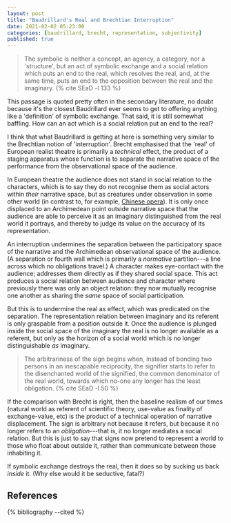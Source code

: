 ```yaml
---
layout: post
title: "Baudrillard's Real and Brechtian Interruption"
date: 2021-02-02 05:23:00
categories: [baudrillard, brecht, representation, subjectivity]
published: true
---
```


> The symbolic is neither a concept, an agency, a category, nor a 'structure', but an act of symbolic exchange and a social relation which puts an end to the real, which resolves the real, and, at the same time, puts an end to the opposition between the real and the imaginary. {% cite SEaD -l 133 %}

This passage is quoted pretty often in the secondary literature, no doubt because it's the closest Baudrillard ever seems to get to offering anything like a 'definition' of symbolic exchange. That said, it is still somewhat baffling. How can an act which is a social relation put an end to the real?

<!--more-->

I think that what Baudrillard is getting at here is something very similar to the Brechtian notion of 'interruption'. Brecht emphasised that the 'real' of European realist theatre is primarily a _technical_ effect, the product of a staging apparatus whose function is to separate the narrative space of the performance from the observational space of the audience.

In European theatre the audience does not stand in social relation to the characters, which is to say they do not recognise them as social actors within _their_ narrative space, but as creatures under observation in some other world (in contrast to, for example, [Chinese opera]({{site.baseurl}}/2020/07/07/brecht.html)). It is only once displaced to an Archimedean point outside narrative space that the audience are able to perceive it as an imaginary distinguished from the real world it portrays, and thereby to judge its value on the accuracy of its representation.

An interruption undermines the separation between the participatory space of the narrative and the Archimedean observational space of the audience. (A separation or fourth wall which is primarily a _normative_ partition---a line across which no obligations travel.) A character makes eye-contact with the audience; addresses them directly as if they shared social space. This act produces a social relation between audience and character where previously there was only an object relation: they now mutually recognise one another as sharing the _same_ space of social participation.

But this is to undermine the real as effect, which was predicated on the separation. The representation relation between imaginary and its referent is only graspable from a position outside it. Once the audience is plunged inside the social space of the imaginary the real is no longer available as a referent, but only as the horizon of a social world which is no longer distinguishable _as_ imaginary.

> The arbitrariness of the sign begins when, instead of bonding two persons in an inescapable reciprocity, the signifier starts to refer to the disenchanted world of the signified, the common denominator of the real world, towards which no-one any longer has the least obligation. {% cite SEaD -l 50 %}

If the comparison with Brecht is right, then the baseline realism of our times (natural world as referent of scientific theory, use-value as finality of exchange-value, etc) is the product of a technical operation of narrative displacement. The sign is arbitrary not because it refers, but because it no longer refers to an _obligation_---that is, it no longer mediates a social relation. But this is just to say that signs now pretend to represent a world to those who float about outside it, rather than communicate between those inhabiting it.

If symbolic exchange destroys the real, then it does so by sucking us back _inside_ it. (Why else would it be seductive, fatal?)

## References
{% bibliography --cited %}
